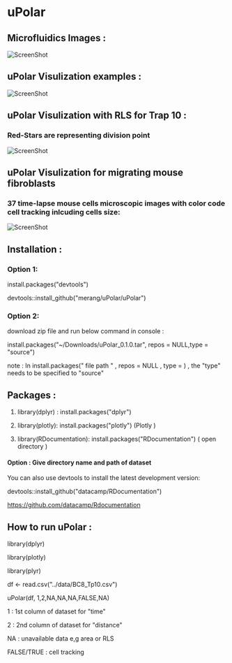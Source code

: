 # uPolar



## Microfluidics Images :  
 
![ScreenShot](https://github.com/merang/uPolar/blob/master/microfluidic.png)


##  uPolar Visulization examples  :  

![ScreenShot](https://github.com/merang/uPolar/blob/master/uPolar.png)




##  uPolar Visulization with RLS for Trap 10   : 

### Red-Stars are representing division point

![ScreenShot](https://github.com/merang/uPolar/blob/master/BC8_Tp10_RLS.png)



##  uPolar Visulization for migrating mouse fibroblasts  

### 37 time-lapse mouse cells microscopic images with color code cell tracking inlcuding cells size:  

![ScreenShot](https://github.com/merang/uPolar/blob/master/mouse.png)



## Installation : 

### Option 1:  
install.packages("devtools")

devtools::install_github("merang/uPolar/uPolar")

### Option 2:
download zip file and run below command in console : 

install.packages("~/Downloads/uPolar_0.1.0.tar", repos = NULL,type = "source")

note : In install.packages("  file path " , repos = NULL , type =       ) , the "type" needs to be specified to "source"  


## Packages : 

1) library(dplyr) :    install.packages("dplyr")

2) library(plotly):    install.packages("plotly")   (Plotly )

3) library(RDocumentation): install.packages("RDocumentation")  ( open directory )

 #### Option :  Give directory name and path of dataset  

You can also use devtools to install the latest development version:

devtools::install_github("datacamp/RDocumentation")

https://github.com/datacamp/Rdocumentation


## How to run uPolar : 

library(dplyr)

library(plotly)

library(plyr)


df <- read.csv("../data/BC8_Tp10.csv")
  
uPolar(df, 1,2,NA,NA,NA,FALSE,NA) 



1 :  1st column of dataset for "time" 

2 :  2nd column of dataset for "distance"  

NA :  unavailable data e,g area or RLS

FALSE/TRUE : cell tracking

